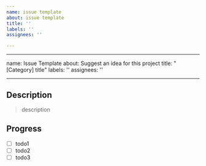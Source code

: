 ```yaml
---
name: issue template
about: issue template
title: ''
labels: ''
assignees: ''

---
```


---
name: Issue Template
about: Suggest an idea for this project
title: "[Category] title"
labels: ''
assignees: ''

---

## Description
> description

## Progress
- [ ] todo1
- [ ] todo2
- [ ] todo3